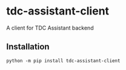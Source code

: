 # tdc-assistant-client

A client for TDC Assistant backend

## Installation

```
python -m pip install tdc-assistant-client
```
